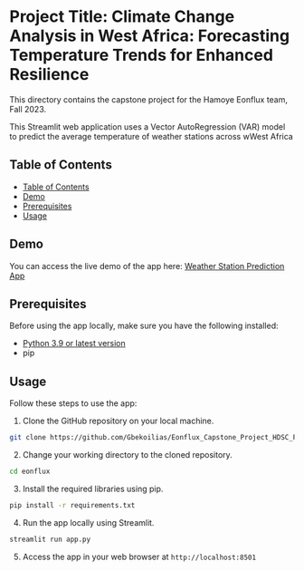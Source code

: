 <h1>
  Project Title: Climate Change Analysis in West Africa: Forecasting Temperature Trends for Enhanced Resilience
</h1> 
This directory contains the capstone project for the Hamoye Eonflux team, Fall 2023.


This Streamlit web application uses a Vector AutoRegression (VAR) model to predict the average temperature of weather stations across wWest Africa

## Table of Contents
- [Table of Contents](#table-of-contents)
- [Demo](#demo)
- [Prerequisites](#prerequisites)
- [Usage](#usage)

## Demo

You can access the live demo of the app here: [Weather Station Prediction App](https://weatherstation.streamlit.app/)

## Prerequisites

Before using the app locally, make sure you have the following installed:

- [Python 3.9 or latest version](https://www.python.org/downloads/)
- pip

## Usage

Follow these steps to use the app:

1. Clone the GitHub repository on your local machine.

```bash
git clone https://github.com/Gbekoilias/Eonflux_Capstone_Project_HDSC_FALL_23.git
```

2. Change your working directory to the cloned repository.
   
```bash
cd eonflux
```

3. Install the required libraries using pip.
```bash
pip install -r requirements.txt
```

4. Run the app locally using Streamlit.
```bash
streamlit run app.py
```

5. Access the app in your web browser at `http://localhost:8501`

